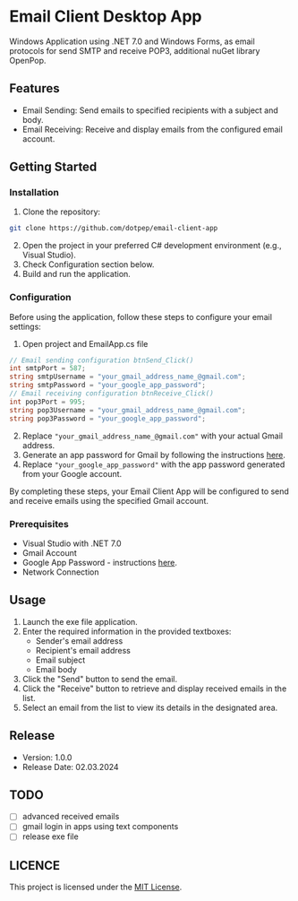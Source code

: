 # Email Client Desktop App

Windows Application using .NET 7.0 and Windows Forms, as email protocols for send SMTP and receive POP3, additional nuGet library OpenPop.

## Features

- Email Sending: Send emails to specified recipients with a subject and body.
- Email Receiving: Receive and display emails from the configured email account.

## Getting Started

### Installation

1. Clone the repository: 
```bash
git clone https://github.com/dotpep/email-client-app
```
2. Open the project in your preferred C# development environment (e.g., Visual Studio).
3. Check Configuration section below.
4. Build and run the application.

### Configuration

Before using the application, follow these steps to configure your email settings:

1. Open project and EmailApp.cs file
```csharp
// Email sending configuration btnSend_Click()
int smtpPort = 587;
string smtpUsername = "your_gmail_address_name_@gmail.com";
string smtpPassword = "your_google_app_password";
// Email receiving configuration btnReceive_Click()
int pop3Port = 995;
string pop3Username = "your_gmail_address_name_@gmail.com";
string pop3Password = "your_google_app_password";
```
2. Replace `"your_gmail_address_name_@gmail.com"` with your actual Gmail address.
3. Generate an app password for Gmail by following the instructions [here](https://support.google.com/accounts/answer/185833?hl=en&sjid=10291959553872721365-EU).
4. Replace `"your_google_app_password"` with the app password generated from your Google account.

By completing these steps, your Email Client App will be configured to send and receive emails using the specified Gmail account.

### Prerequisites

- Visual Studio with .NET 7.0
- Gmail Account
- Google App Password - instructions [here](https://support.google.com/accounts/answer/185833?hl=en&sjid=10291959553872721365-EU).
- Network Connection

## Usage

1. Launch the exe file application.
2. Enter the required information in the provided textboxes:
    - Sender's email address
    - Recipient's email address
    - Email subject
    - Email body
3. Click the "Send" button to send the email.
4. Click the "Receive" button to retrieve and display received emails in the list.
5. Select an email from the list to view its details in the designated area.

## Release

- Version: 1.0.0
- Release Date: 02.03.2024

## TODO

- [ ] advanced received emails
- [ ] gmail login in apps using text components
- [ ] release exe file 

## LICENCE

This project is licensed under the [MIT License](LICENSE).